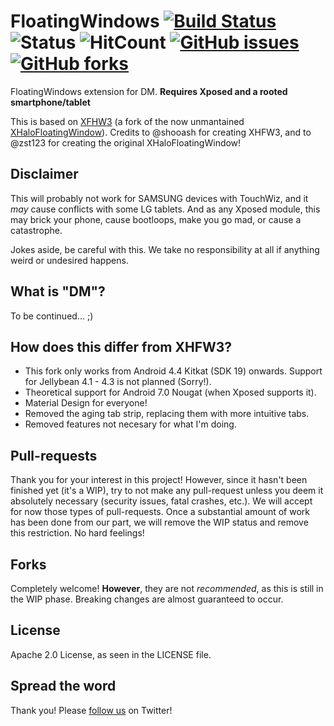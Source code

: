 # FloatingWindows [![Build Status](https://travis-ci.org/JonathanPrecise/FloatingWindows.svg?branch=master)](https://travis-ci.org/JonathanPrecise/FloatingWindows) ![Status](https://img.shields.io/badge/status-WIP-yellow.svg) ![HitCount](https://hitt.herokuapp.com/{username||org}/{project-name}.svg) [![GitHub issues](https://img.shields.io/github/issues/JonathanPrecise/FloatingWindows.svg)](https://github.com/JonathanPrecise/FloatingWindows/issues) [![GitHub forks](https://img.shields.io/github/forks/JonathanPrecise/FloatingWindows.svg)](https://github.com/JonathanPrecise/FloatingWindows/network)

FloatingWindows extension for DM. **Requires Xposed and a rooted smartphone/tablet**

This is based on [XFHW3](https://github.com/shooash/XHFW3) (a fork of the now unmantained [XHaloFloatingWindow](https://github.com/zst123/XHaloFloatingWindow)). Credits to @shooash for creating XHFW3, and to @zst123 for creating the original XHaloFloatingWindow!

## Disclaimer
This will probably not work for SAMSUNG devices with TouchWiz, and it *may* cause conflicts with some LG tablets. And as any Xposed module, this may brick your phone, cause bootloops, make you go mad, or cause a catastrophe.

Jokes aside, be careful with this. We take no responsibility at all if anything weird or undesired happens.

## What is "DM"?
To be continued... ;)

## How does this differ from XHFW3?
* This fork only works from Android 4.4 Kitkat (SDK 19) onwards. Support for Jellybean 4.1 - 4.3 is not planned (Sorry!).
* Theoretical support for Android 7.0 Nougat (when Xposed supports it).
* Material Design for everyone!
* Removed the aging tab strip, replacing them with more intuitive tabs.
* Removed features not necesary for what I'm doing.

## Pull-requests
Thank you for your interest in this project! However, since it hasn't been finished yet (it's a WIP), try to not make any pull-request unless you deem it absolutely necessary (security issues, fatal crashes, etc.). We will accept for now those types of pull-requests. Once a substantial amount of work has been done from our part, we will remove the WIP status and remove this restriction. No hard feelings!

## Forks
Completely welcome! **However**, they are not *recommended*, as this is still in the WIP phase. Breaking changes are almost guaranteed to occur.

## License
Apache 2.0 License, as seen in the LICENSE file.

## Spread the word
Thank you! Please [follow us](https://twitter.com/JonoApps/) on Twitter!
